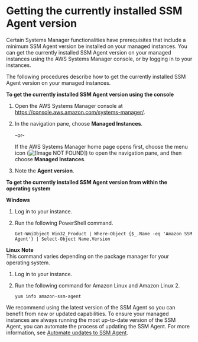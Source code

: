 # Getting the currently installed SSM Agent version<a name="ssm-agent-get-version"></a>

Certain Systems Manager functionalities have prerequisites that include a minimum SSM Agent version be installed on your managed instances\. You can get the currently installed SSM Agent version on your managed instances using the AWS Systems Manager console, or by logging in to your instances\.

The following procedures describe how to get the currently installed SSM Agent version on your managed instances\.

**To get the currently installed SSM Agent version using the console**

1. Open the AWS Systems Manager console at [https://console\.aws\.amazon\.com/systems\-manager/](https://console.aws.amazon.com/systems-manager/)\.

1. In the navigation pane, choose **Managed Instances**\.

   \-or\-

   If the AWS Systems Manager home page opens first, choose the menu icon \(![\[Image NOT FOUND\]](http://docs.aws.amazon.com/systems-manager/latest/userguide/images/menu-icon-small.png)\) to open the navigation pane, and then choose **Managed Instances**\.

1. Note the **Agent version**\.

**To get the currently installed SSM Agent version from within the operating system**

**Windows**

1. Log in to your instance\.

1. Run the following PowerShell command\.

   ```
   Get-WmiObject Win32_Product | Where-Object {$_.Name -eq 'Amazon SSM Agent'} | Select-Object Name,Version
   ```

**Linux**
**Note**  
This command varies depending on the package manager for your operating system\.

1. Log in to your instance\.

1. Run the following command for Amazon Linux and Amazon Linux 2\.

   ```
   yum info amazon-ssm-agent
   ```

We recommend using the latest version of the SSM Agent so you can benefit from new or updated capabilities\. To ensure your managed instances are always running the most up\-to\-date version of the SSM Agent, you can automate the process of updating the SSM Agent\. For more information, see [Automate updates to SSM Agent](ssm-agent-automatic-updates.md)\.